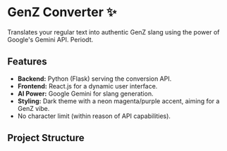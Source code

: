 # GenZ Converter ✨

Translates your regular text into authentic GenZ slang using the power of Google's Gemini API. Periodt.

## Features

-   **Backend:** Python (Flask) serving the conversion API.
-   **Frontend:** React.js for a dynamic user interface.
-   **AI Power:** Google Gemini for slang generation.
-   **Styling:** Dark theme with a neon magenta/purple accent, aiming for a GenZ vibe.
-   No character limit (within reason of API capabilities).

## Project Structure
